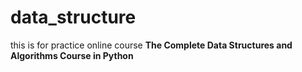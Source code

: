 # data_structure

this is for practice online course **The Complete Data Structures and Algorithms Course in Python**